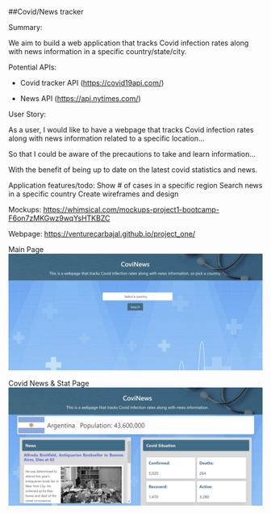 ##Covid/News tracker

Summary:

We aim to build a web application that tracks Covid infection rates along with news information in a specific country/state/city.

Potential APIs:

- Covid tracker API (https://covid19api.com/)

- News API (https://api.nytimes.com/)

User Story:

As a user, I would like to have a webpage that tracks Covid infection rates along with news information related to a specific location…

So that I could be aware of the precautions to take and learn information…

With the benefit of being up to date on the latest covid statistics and news.

Application features/todo:
Show # of cases in a specific region
Search news in a specific country
Create wireframes and design

Mockups:
https://whimsical.com/mockups-project1-bootcamp-F6on7zMKGwz9wqYsHTKBZC

Webpage: https://venturecarbajal.github.io/project_one/

Main Page
![homepage](./homepage.PNG)

Covid News & Stat Page
![stat/news](./stat_news_page.PNG)
